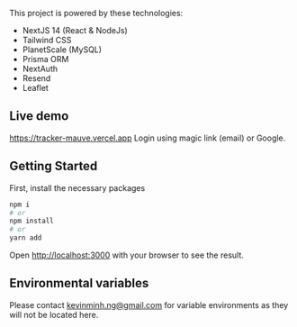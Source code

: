 This project is powered by these technologies:

- NextJS 14 (React & NodeJs)
- Tailwind CSS
- PlanetScale (MySQL)
- Prisma ORM
- NextAuth
- Resend
- Leaflet

## Live demo

https://tracker-mauve.vercel.app
Login using magic link (email) or Google.



## Getting Started

First, install the necessary packages

```bash
npm i
# or
npm install
# or
yarn add
```

Open [http://localhost:3000](http://localhost:3000) with your browser to see the result.


## Environmental variables

Please contact kevinminh.ng@gmail.com for variable environments as they will not be located here.
